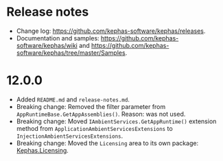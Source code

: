 ﻿# Release notes

* Change log: https://github.com/kephas-software/kephas/releases.
* Documentation and samples: https://github.com/kephas-software/kephas/wiki and https://github.com/kephas-software/kephas/tree/master/Samples.

# 12.0.0

* Added ``README.md`` and ``release-notes.md``.
* Breaking change: Removed the filter parameter from ``AppRuntimeBase.GetAppAssemblies()``. Reason: was not used.
* Breaking change: Moved ``IAmbientServices.GetAppRuntime()`` extension method from ``ApplicationAmbientServicesExtensions`` to ``InjectionAmbientServicesExtensions``.
* Breaking change: Moved the ``Licensing`` area to its own package: [Kephas.Licensing](https://www.nuget.org/packages/Kephas.Licensing).
